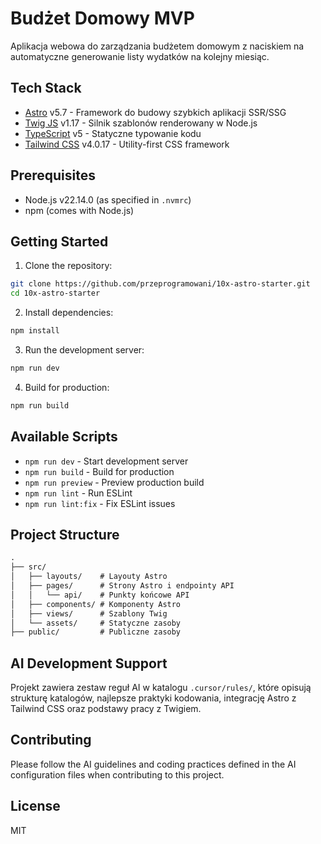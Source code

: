 # Budżet Domowy MVP

Aplikacja webowa do zarządzania budżetem domowym z naciskiem na automatyczne generowanie listy wydatków na kolejny miesiąc.

## Tech Stack

- [Astro](https://astro.build/) v5.7 - Framework do budowy szybkich aplikacji SSR/SSG
- [Twig JS](https://github.com/twigjs/twig.js) v1.17 - Silnik szablonów renderowany w Node.js
- [TypeScript](https://www.typescriptlang.org/) v5 - Statyczne typowanie kodu
- [Tailwind CSS](https://tailwindcss.com/) v4.0.17 - Utility-first CSS framework

## Prerequisites

- Node.js v22.14.0 (as specified in `.nvmrc`)
- npm (comes with Node.js)

## Getting Started

1. Clone the repository:

```bash
git clone https://github.com/przeprogramowani/10x-astro-starter.git
cd 10x-astro-starter
```

2. Install dependencies:

```bash
npm install
```

3. Run the development server:

```bash
npm run dev
```

4. Build for production:

```bash
npm run build
```

## Available Scripts

- `npm run dev` - Start development server
- `npm run build` - Build for production
- `npm run preview` - Preview production build
- `npm run lint` - Run ESLint
- `npm run lint:fix` - Fix ESLint issues

## Project Structure

```md
.
├── src/
│   ├── layouts/    # Layouty Astro
│   ├── pages/      # Strony Astro i endpointy API
│   │   └── api/    # Punkty końcowe API
│   ├── components/ # Komponenty Astro
│   ├── views/      # Szablony Twig
│   └── assets/     # Statyczne zasoby
├── public/         # Publiczne zasoby
```

## AI Development Support

Projekt zawiera zestaw reguł AI w katalogu `.cursor/rules/`, które opisują strukturę katalogów, najlepsze praktyki kodowania, integrację Astro z Tailwind CSS oraz podstawy pracy z Twigiem.

## Contributing

Please follow the AI guidelines and coding practices defined in the AI configuration files when contributing to this project.

## License

MIT
